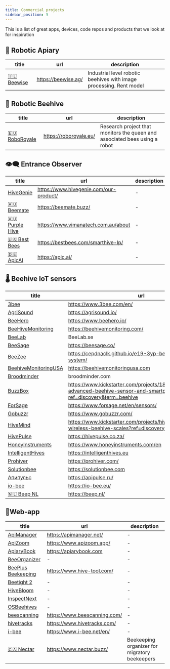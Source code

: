 ```yaml
---
title: Commercial projects
sidebar_position: 5
---
```



This is a list of great apps, devices, code repos and products that we look at for inspiration
## 🪬 Robotic Apiary

<!-- QueryToSerialize: table WITHOUT ID "[" + default(title, file.name) + "]" + default( "("+  replace(replace(file.path, "research/Competition/", ""),  " ", "%20") + ")", "") as title, url, description FROM "research/Competition" WHERE file.name != "Competition" AND products="🪬 Robotic Apiary" SORT priority asc -->
<!-- SerializedQuery: table WITHOUT ID "[" + default(title, file.name) + "]" + default( "("+  replace(replace(file.path, "research/Competition/", ""),  " ", "%20") + ")", "") as title, url, description FROM "research/Competition" WHERE file.name != "Competition" AND products="🪬 Robotic Apiary" SORT priority asc -->

| title                             | url                 | description                                                         |
| --------------------------------- | ------------------- | ------------------------------------------------------------------- |
| [🇮🇱 Beewise](🇮🇱%20Beewise.md) | https://beewise.ag/ | Industrial level robotic beehives with image processing. Rent model |
<!-- SerializedQuery END -->

## 🧿 Robotic Beehive
<!-- QueryToSerialize: table WITHOUT ID "[" + default(title, file.name) + "]" + default( "("+  replace(replace(file.path, "research/Competition/", ""), " ",  "%20") + ")", "") as title, url, description FROM "research/Competition" WHERE file.name != "Competition" AND products="🧿 Robotic Beehive"   SORT priority asc -->
<!-- SerializedQuery: table WITHOUT ID "[" + default(title, file.name) + "]" + default( "("+  replace(replace(file.path, "research/Competition/", ""), " ",  "%20") + ")", "") as title, url, description FROM "research/Competition" WHERE file.name != "Competition" AND products="🧿 Robotic Beehive"   SORT priority asc -->

| title                                   | url                    | description                                                                |
| --------------------------------------- | ---------------------- | -------------------------------------------------------------------------- |
| [🇪🇺 RoboRoyale](🇪🇺%20RoboRoyale.md) | https://roboroyale.eu/ | Research project that monitors the queen and associated bees using a robot |
<!-- SerializedQuery END -->

## 👁️‍🗨️ Entrance Observer

<!-- QueryToSerialize: table WITHOUT ID "[" + default(title, file.name) + "]" + default( "("+  replace(replace(file.path, "research/Competition/", ""), " ", "%20") + ")", "") as title, url, description FROM "research/Competition" WHERE file.name != "Competition" AND products = "👁️‍🗨️ Entrance Observer" SORT priority asc -->
<!-- SerializedQuery: table WITHOUT ID "[" + default(title, file.name) + "]" + default( "("+  replace(replace(file.path, "research/Competition/", ""), " ", "%20") + ")", "") as title, url, description FROM "research/Competition" WHERE file.name != "Competition" AND products = "👁️‍🗨️ Entrance Observer" SORT priority asc -->

| title                                       | url                                    | description |
| ------------------------------------------- | -------------------------------------- | ----------- |
| [HiveGenie](HiveGenie.md)                   | https://www.hivegenie.com/our-product/ | \-          |
| [🇦🇺 Beemate](🇦🇺%20Beemate.md)           | https://beemate.buzz/                  | \-          |
| [🇦🇺 Purple Hive](🇦🇺%20Purple%20Hive.md) | https://www.vimanatech.com.au/about    | \-          |
| [🇺🇸 Best Bees](🇺🇸%20Best%20Bees.md)     | https://bestbees.com/smarthive-lp/     | \-          |
| [🇩🇪 ApicAI](🇩🇪%20ApicAI.md)             | https://apic.ai/                       | \-          |
<!-- SerializedQuery END -->

## 🌡️ Beehive IoT sensors

<!-- QueryToSerialize: table WITHOUT ID "[" + default(title, file.name) + "]" + default( "("+  replace(replace(file.path, "research/Competition/", ""), " ",  "%20") + ")", "") as title, url, description FROM "research/Competition" WHERE file.name != "Competition" AND products="🌡️ Beehive IoT sensors"  SORT priority asc -->
<!-- SerializedQuery: table WITHOUT ID "[" + default(title, file.name) + "]" + default( "("+  replace(replace(file.path, "research/Competition/", ""), " ",  "%20") + ")", "") as title, url, description FROM "research/Competition" WHERE file.name != "Competition" AND products="🌡️ Beehive IoT sensors"  SORT priority asc -->

| title                                           | url                                                                                                                          | description |
| ----------------------------------------------- | ---------------------------------------------------------------------------------------------------------------------------- | ----------- |
| [3bee](3bee.md)                                 | https://www.3bee.com/en/                                                                                                     | \-          |
| [AgriSound](AgriSound.md)                       | https://agrisound.io/                                                                                                        | \-          |
| [BeeHero](BeeHero.md)                           | https://www.beehero.io/                                                                                                      | \-          |
| [BeeHiveMonitoring](BeeHiveMonitoring.md)       | https://beehivemonitoring.com/                                                                                               | \-          |
| [BeeLab](BeeLab.md)                             | BeeLab.se                                                                                                                    | \-          |
| [BeeSage](BeeSage.md)                           | https://beesage.co/                                                                                                          | \-          |
| [BeeZee](BeeZee.md)                             | https://cepdnaclk.github.io/e19-3yp-beehive-monitoring-system/                                                               | \-          |
| [BeehiveMonitoringUSA](BeehiveMonitoringUSA.md) | https://beehivemonitoringusa.com                                                                                             | \-          |
| [Broodminder](Broodminder.md)                   | broodminder.com                                                                                                              | \-          |
| [BuzzBox](BuzzBox.md)                           | https://www.kickstarter.com/projects/181034265/buzzbox-advanced-beehive-sensor-and-smartphone-app?ref=discovery&term=beehive | \-          |
| [ForSage](ForSage.md)                           | https://www.forsage.net/en/sensors/                                                                                          | \-          |
| [Gobuzzr](Gobuzzr.md)                           | https://www.gobuzzr.com/                                                                                                     | \-          |
| [HiveMind](HiveMind.md)                         | https://www.kickstarter.com/projects/hivemind/innovative-wireless-beehive-scales?ref=discovery&term=beehive                  | \-          |
| [HivePulse](HivePulse.md)                       | https://hivepulse.co.za/                                                                                                     | \-          |
| [HoneyInstruments](HoneyInstruments.md)         | https://www.honeyinstruments.com/en                                                                                          | \-          |
| [IntelligentHives](IntelligentHives.md)         | https://intelligenthives.eu                                                                                                  | \-          |
| [Prohiver](Prohiver.md)                         | https://prohiver.com/                                                                                                        | \-          |
| [Solutionbee](Solutionbee.md)                   | https://solutionbee.com                                                                                                      | \-          |
| [Апипульс](Апипульс.md)                         | https://apipulse.ru/                                                                                                         | \-          |
| [io-bee](io-bee.md)                             | https://io-bee.eu/                                                                                                           | \-          |
| [🇳🇱 Beep NL](🇳🇱%20Beep%20NL.md)             | https://beep.nl/                                                                                                             | \-          |
<!-- SerializedQuery END -->

## 📱Web-app

<!-- QueryToSerialize: table WITHOUT ID "[" + default(title, file.name) + "]" + default( "("+  replace(replace(file.path, "research/Competition/", ""), " ",  "%20") + ")", "") as title, url, description FROM "research/Competition" WHERE file.name != "Competition" AND products="📱Web-app"  SORT priority asc -->
<!-- SerializedQuery: table WITHOUT ID "[" + default(title, file.name) + "]" + default( "("+  replace(replace(file.path, "research/Competition/", ""), " ",  "%20") + ")", "") as title, url, description FROM "research/Competition" WHERE file.name != "Competition" AND products="📱Web-app"  SORT priority asc -->

| title                                         | url                          | description                                   |
| --------------------------------------------- | ---------------------------- | --------------------------------------------- |
| [ApiManager](ApiManager.md)                   | https://apimanager.net/      | \-                                            |
| [ApiZoom](ApiZoom.md)                         | https://www.apizoom.app/     | \-                                            |
| [ApiaryBook](ApiaryBook.md)                   | https://apiarybook.com       | \-                                            |
| [BeeOrganizer](BeeOrganizer.md)               | \-                           | \-                                            |
| [BeePlus Beekeeping](BeePlus%20Beekeeping.md) | https://www.hive-tool.com/   | \-                                            |
| [Beetight 2](Beetight%202.md)                 | \-                           | \-                                            |
| [HiveBloom](HiveBloom.md)                     | \-                           | \-                                            |
| [InspectNext](InspectNext.md)                 | \-                           | \-                                            |
| [OSBeehives](OSBeehives.md)                   | \-                           | \-                                            |
| [beescanning](beescanning.md)                 | https://www.beescanning.com/ | \-                                            |
| [hivetracks](hivetracks.md)                   | https://www.hivetracks.com/  | \-                                            |
| [i-bee](i-bee.md)                             | https://www.i-bee.net/en/    | \-                                            |
| [🇨🇦 Nectar](🇨🇦%20Nectar.md)               | https://www.nectar.buzz/     | Beekeeping organizer for migratory beekeepers |
<!-- SerializedQuery END -->
